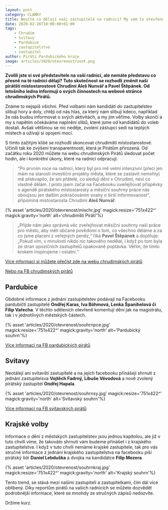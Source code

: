 ```yaml
---
layout: post
category: CLANKY
title: Nevíte co dělají vaši zastupitelé na radnici? My vám to otevřeně řekneme
date: 2020-02-26T10:00:00+01:00
tags: 
    - Chrudim
    - Svitavy
    - Pardubice
    - zastupitelstvo
    - zastupitel
author: Piráti Pardubického kraje
image: articles/2020/otevrenost/uvot.png
---
```


**Zvolili jste si své představitele na vaši radnici, ale nemáte představu co přesně na té radnici dělají? Tuto skutečnost se rozhodli změnit naši pirátští místostarostové Chrudimi Aleš Nunvář a Pavel Štěpánek. Od letošního ledna informují o svých činnostech na webové stránce chrudimských Pirátů.**

Známe to nejspíš všichni. Před volbami nám kandidáti do zastupitelstev slibují hory a doly, chtějí od nás hlas, za který nám slibují kdeco, například že nás budou informovat o svých aktivitách, a my jim věříme. Volby skončí a my s napětím očekáváme naplnění slibů, které jsme od kandidátů do voleb dostali. Avšak většinou se nic neděje, zvolení zástupci sedí na teplých místech a užívají si opojení mocí.

S tímto zažitým klišé se rozhodli skoncovat chrudimští místostarostové. Učinili tak ke zvýšení transparentnosti, která je Pirátům přirozená. Od začátku roku 2020 můžete na webu chrudimských Pirátů sledovat počet hodin, ale i konkrétní úkony, které na radnici odpracují.

>"Po prvním roce na radnici, který byl pro mě velmi intenzivní (přeci jen mám na starosti investiční projekty města, které se zastavit nemohly) mě překvapilo, že ani přátelé, co sledují dění v Chrudimi, neví co vlastně dělám. I proto jsem začal na Facebooku uveřejňovat příspěvky o agendě pirátského místostarosty a měsíční souhrny práce nás oboujsou jen dalším pokračováním snahy o širší informovanost", připomíná místostarosta Chrudimi **Aleš Nunvář**.


  {% asset 'articles/2020/otevrenost/mischr.jpg' magick:resize='751x422^' 
magick:gravity='north' alt='chrudimští Piráti'%}


>„Přijde nám jako správná věc zveřejňovat měsíční souhrny naší práce pro město, aby měli občané povědomí o tom, co všechno děláme a za co jsme placení z veřejných peněz,“ říká **Pavel Štěpánek** a doplňuje: „Pokud vím, v minulosti nikdo nic takového nedělal, i když po tom byla ze stran opozičních zastupitelů opakovaně poptávka. Věřím, že tímto krokem inspirujeme i ostatní.“

[Více informací si můžete přečíst zde na webu chrudimských pirátů](https://chrudim.pirati.cz/tiskove-zpravy/prace-mistostarostu-za-leden-2020.html)

[Nebo na FB chrudimských pirátů](https://www.facebook.com/CeskaPiratskaStranaChrudim/)

## Pardubice

Obdobné informace z jednání zastupitelstev podávají na Facebooku pardubičtí zastupitelé **Ondřej Karas, Iva Böhmová, Lenka Španihelová či Filip Vařecha**. V těchto sděleních otevřeně komentují dění jak na magistrátu, tak i v jednotlivých městských částech.


  {% asset 'articles/2020/otevrenost/souhrnpce.jpg' magick:resize='751x422^' 
magick:gravity='north' alt='Pardubický souhrn'%}


[Více informací na FB pardubických pirátů](https://www.facebook.com/PiratiPardubice/)

## Svitavy

Neotálejí ani svitavští zastupitelé a na jejich facebooku přinášejí shrnutí z jednání zastupitelsva **Vojtěch Fadrný, Libuše Vévodová** a nově zvolený pirátský zastupitel **Ondřej Hapala**.


  {% asset 'articles/2020/otevrenost/souhrnsy.jpg' magick:resize='751x422^' 
magick:gravity='north' alt='Svitavský souhrn'%}

[Více informací na FB svitavských pirátů](https://www.facebook.com/piratisvitavy/)

## Krajské volby
 
Informace o dění z městských zastupitelstev jsou jednou kapitolou, ale již v tuto chvíli víme, že takováto shrnutí vám budeme přinášet i z krajského zastupitelstva. I když v tuto chvíli nemáme krajské zastupitele, tak pro vás stručné informace z jednání krajského zastupitelstva na facebooku píší pirátský lídr **Daniel Lebduška** a dvojka na kandidátce **Filip Mezera**.


  {% asset 'articles/2020/otevrenost/souhrnkraj.jpg' magick:resize='751x422^' 
magick:gravity='north' alt='Krajský souhrn'%}


  Tento trend, se stává mezi našimi zastupiteli a zastupitelkami, čím dál více oblíbený. Díky reportům pirátů na vašich radnicích se můžete dozvědět podrobnější informace, které se mnohdy ze stručných zápisů nedozvíte.

Držíme kurz.

  


